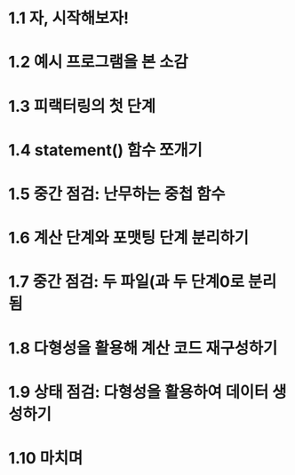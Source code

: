 # 1.1 자, 시작해보자!


# 1.2 예시 프로그램을 본 소감


# 1.3 피랙터링의 첫 단계


# 1.4 statement() 함수 쪼개기


# 1.5 중간 점검: 난무하는 중첩 함수


# 1.6 계산 단계와 포맷팅 단계 분리하기


# 1.7 중간 점검: 두 파일(과 두 단계0로 분리됨


# 1.8 다형성을 활용해 계산 코드 재구성하기


# 1.9 상태 점검: 다형성을 활용하여 데이터 생성하기


# 1.10 마치며




